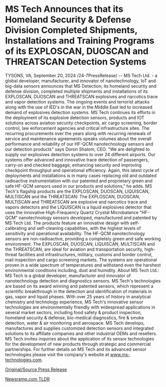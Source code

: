 # MS Tech Announces that its Homeland Security & Defense Division Completed Shipments, Installations and Training Programs of its EXPLOSCAN, DUOSCAN and THREATSCAN Detection Systems

TYSONS, VA, September 20, 2024 /24-7PressRelease/ -- MS Tech Ltd. - a global developer, manufacturer, and innovator of nanotechnology, IoT and big-data sensors announces that MS Detection, its homeland security and defense division, completed multiple shipments and installations of its EXPLOSCAN, DUOSCAN and THREATSCAN explosives and narcotics trace and vapor detection systems.  The ongoing events and terrorist attacks along with the use of IED's in the war in the Middle East led to increased demand of explosives detection systems. MS Tech continues its efforts in the deployment of its explosive detection sensors, products and IOT solutions across aviation security checkpoints, air cargo screening, border control, law enforcement agencies and critical infrastructure sites.  The recurring procurements over the years along with recurring renewals of service and maintenance agreements speaks volumes about the overall performance and reliability of our HF-QCM nanotechnology sensors and our detection products" says Doron Shalom, CEO.   "We are delighted to supply our explosives detection systems to over 24 different airports. Our systems offer advanced and innovative trace detection of passengers, carry-on and checked baggage, enhancing security and improving checkpoint throughput and operational efficiency. Again, this latest cycle of deployments and installations is in many cases replacing old and outdated radioactive instrumentation with our patented and proprietary green and safe HF-QCM sensors used in our products and solutions," he adds.  MS Tech's flagship products are the EXPLOSCAN, DUOSCAN, LIQUISCAN, MULTISCAN and the THREATSCAN: The EXPLOSCAN, DUOSCAN, MULTISCAN and THREATSCAN are explosive and narcotics trace and vapors detectors and the LIQUISCAN is a liquid explosives detector that uses the innovative High-Frequency Quartz Crystal Microbalance "HF-QCM" nanotechnology sensors developed, manufactured and patented by MS Tech Ltd. The products feature an innovative design with self-calibrating and self-cleaning capabilities, with the highest levels of sensitivity and operational availability. The HF-QCM nanotechnology sensors are non-radioactive, providing a completely green and safe working environment.  The EXPLOSCAN, DUOSCAN, LIQUISCAN, MULTISCAN and the THREATSCAN, are ideal for aviation and transportation security, high-threat facilities and infrastructures, military, customs and border control, mail inspection and cargo screening markets. The systems are operational proven in a wide spectrum of temperatures and withstand even the harshest environmental conditions including, dust and humidity.  About MS Tech Ltd.: MS Tech is a global developer, manufacturer and innovator of nanotechnology detection and diagnostics sensors. MS Tech's technologies are based on its award winning and patented sensors, which represent a scientific breakthrough in the detection and identification of materials in gas, vapor and liquid phases. With over 25 years of history in analytical chemistry and technology experience, MS Tech's innovative sensor technologies are environmentally friendly with widespread applications in several market sectors, including food safety & product inspection, homeland security & defense, bio-medical diagnostics, fire & smoke detection, water & air monitoring and aerospace. MS Tech develops, manufactures and supplies customized detection sensors and integrated solutions to its affiliate companies and other industrial OEMs and resellers.   MS Tech invites inquiries about the application of its sensor technologies for the development of new products through strategic and commercial partnerships. For further details on MS Tech and its advanced sensor technologies please visit the company's website at www.ms-technologies.com. 

[Original/Source Press Release](https://www.24-7pressrelease.com/press-release/514504/ms-tech-announces-that-its-homeland-security-defense-division-completed-shipments-installations-and-training-programs-of-its-exploscan-duoscan-and-threatscan-detection-systems) 

[Newsramp.com TLDR](https://newsramp.com/None) 